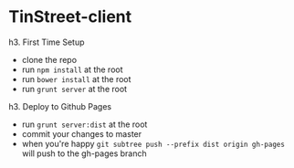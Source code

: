 TinStreet-client
================

h3. First Time Setup

* clone the repo
* run `npm install` at the root
* run `bower install` at the root
* run `grunt server` at the root

h3. Deploy to Github Pages

* run `grunt server:dist` at the root
* commit your changes to master
* when you're happy `git subtree push --prefix dist origin gh-pages` will push to the gh-pages branch
